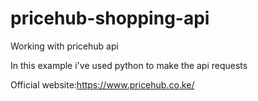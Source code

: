 # pricehub-shopping-api
Working with pricehub api

In this example i've used python to make the api requests

Official website:https://www.pricehub.co.ke/
